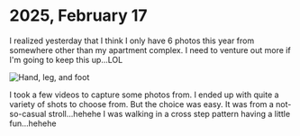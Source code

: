 # 2025, February 17

I realized yesterday that I think I only have 6 photos this year from somewhere other than my apartment complex. I need to venture out more if I'm going to keep this up...LOL

![Hand, leg, and foot](/photos/photo-a-day/2025/02/media/IMG_6235.jpeg)

I took a few videos to capture some photos from. I ended up with quite a variety of shots to choose from. But the choice was easy. It was from a not-so-casual stroll...hehehe I was walking in a cross step pattern having a little fun...hehehe